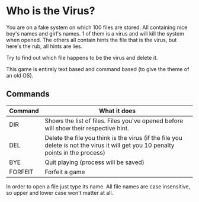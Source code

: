 # Who is the Virus?

You are on a fake system on which 100 files are stored.
All containing nice boy's names and girl's names.
1 of them is a virus and will kill the system when opened.
The others all contain hints the file that is the virus, but here's the rub, all hints are lies.

Try to find out which file happens to be the virus and delete it.



This game is entirely text based and command based (to give the theme of an old OS).


## Commands
Command | What it does
---|---
DIR | Shows the list of files. Files you've opened before will show their respective hint.
DEL | Delete the file you think is the virus (if the file you delete is not the virus it will get you 10 penalty points in the process)
BYE | Quit playing (process will be saved)
FORFEIT | Forfeit a game


In order to open a file just type its name. All file names are case insensitive, so upper and lower case won't matter at all.